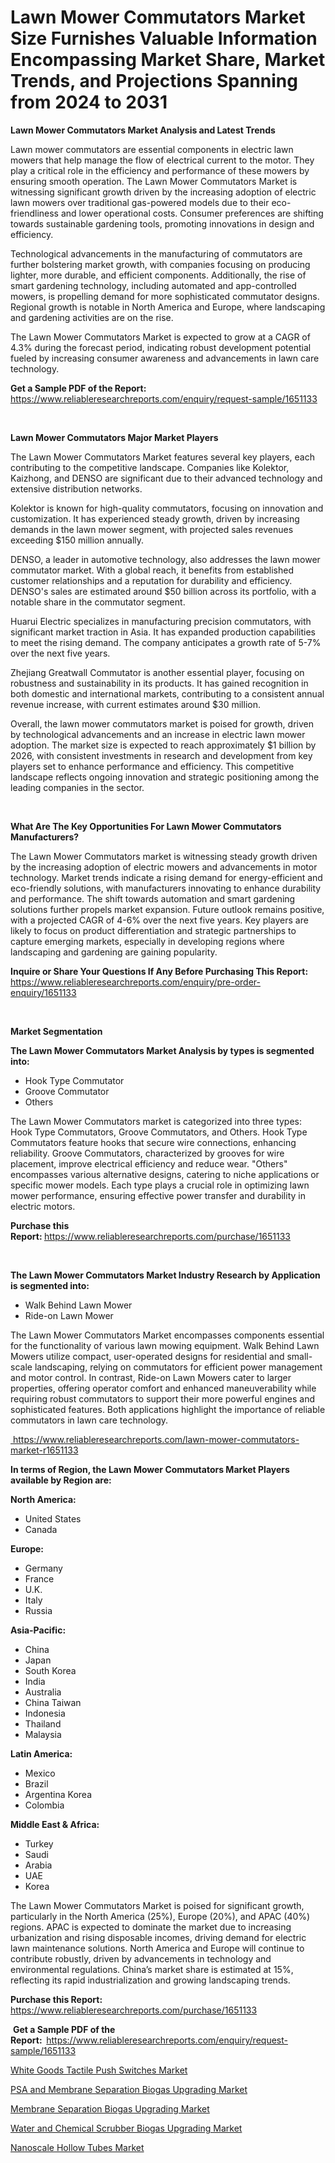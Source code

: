 <p><h1>Lawn Mower Commutators Market Size Furnishes Valuable Information Encompassing Market Share, Market Trends, and Projections Spanning from 2024 to 2031</h1></p><p><strong>Lawn Mower Commutators Market Analysis and Latest Trends</strong></p>
<p><p>Lawn mower commutators are essential components in electric lawn mowers that help manage the flow of electrical current to the motor. They play a critical role in the efficiency and performance of these mowers by ensuring smooth operation. The Lawn Mower Commutators Market is witnessing significant growth driven by the increasing adoption of electric lawn mowers over traditional gas-powered models due to their eco-friendliness and lower operational costs. Consumer preferences are shifting towards sustainable gardening tools, promoting innovations in design and efficiency.</p><p>Technological advancements in the manufacturing of commutators are further bolstering market growth, with companies focusing on producing lighter, more durable, and efficient components. Additionally, the rise of smart gardening technology, including automated and app-controlled mowers, is propelling demand for more sophisticated commutator designs. Regional growth is notable in North America and Europe, where landscaping and gardening activities are on the rise. </p><p>The Lawn Mower Commutators Market is expected to grow at a CAGR of 4.3% during the forecast period, indicating robust development potential fueled by increasing consumer awareness and advancements in lawn care technology.</p></p>
<p><strong>Get a Sample PDF of the Report:&nbsp;</strong> <a href="https://www.reliableresearchreports.com/enquiry/request-sample/1651133?utm_campaign=8&utm_medium=2&utm_source=Github&utm_content=ia&utm_term=08122024&utm_id=lawn-mower-commutators">https://www.reliableresearchreports.com/enquiry/request-sample/1651133</a></p>
<p>&nbsp;</p>
<p><strong>Lawn Mower Commutators Major Market Players</strong></p>
<p><p>The Lawn Mower Commutators Market features several key players, each contributing to the competitive landscape. Companies like Kolektor, Kaizhong, and DENSO are significant due to their advanced technology and extensive distribution networks.</p><p>Kolektor is known for high-quality commutators, focusing on innovation and customization. It has experienced steady growth, driven by increasing demands in the lawn mower segment, with projected sales revenues exceeding $150 million annually.</p><p>DENSO, a leader in automotive technology, also addresses the lawn mower commutator market. With a global reach, it benefits from established customer relationships and a reputation for durability and efficiency. DENSO's sales are estimated around $50 billion across its portfolio, with a notable share in the commutator segment.</p><p>Huarui Electric specializes in manufacturing precision commutators, with significant market traction in Asia. It has expanded production capabilities to meet the rising demand. The company anticipates a growth rate of 5-7% over the next five years.</p><p>Zhejiang Greatwall Commutator is another essential player, focusing on robustness and sustainability in its products. It has gained recognition in both domestic and international markets, contributing to a consistent annual revenue increase, with current estimates around $30 million.</p><p>Overall, the lawn mower commutators market is poised for growth, driven by technological advancements and an increase in electric lawn mower adoption. The market size is expected to reach approximately $1 billion by 2026, with consistent investments in research and development from key players set to enhance performance and efficiency. This competitive landscape reflects ongoing innovation and strategic positioning among the leading companies in the sector.</p></p>
<p>&nbsp;</p>
<p><strong>What Are The Key Opportunities For Lawn Mower Commutators Manufacturers?</strong></p>
<p><p>The Lawn Mower Commutators market is witnessing steady growth driven by the increasing adoption of electric mowers and advancements in motor technology. Market trends indicate a rising demand for energy-efficient and eco-friendly solutions, with manufacturers innovating to enhance durability and performance. The shift towards automation and smart gardening solutions further propels market expansion. Future outlook remains positive, with a projected CAGR of 4-6% over the next five years. Key players are likely to focus on product differentiation and strategic partnerships to capture emerging markets, especially in developing regions where landscaping and gardening are gaining popularity.</p></p>
<p><strong>Inquire or Share Your Questions If Any Before Purchasing This Report:</strong> <a href="https://www.reliableresearchreports.com/enquiry/pre-order-enquiry/1651133?utm_campaign=8&utm_medium=2&utm_source=Github&utm_content=ia&utm_term=08122024&utm_id=lawn-mower-commutators">https://www.reliableresearchreports.com/enquiry/pre-order-enquiry/1651133</a></p>
<p>&nbsp;</p>
<p><strong>Market Segmentation</strong></p>
<p><strong>The Lawn Mower Commutators Market Analysis by types is segmented into:</strong></p>
<p><ul><li>Hook Type Commutator</li><li>Groove Commutator</li><li>Others</li></ul></p>
<p><p>The Lawn Mower Commutators market is categorized into three types: Hook Type Commutators, Groove Commutators, and Others. Hook Type Commutators feature hooks that secure wire connections, enhancing reliability. Groove Commutators, characterized by grooves for wire placement, improve electrical efficiency and reduce wear. "Others" encompasses various alternative designs, catering to niche applications or specific mower models. Each type plays a crucial role in optimizing lawn mower performance, ensuring effective power transfer and durability in electric motors.</p></p>
<p><strong>Purchase this Report:&nbsp;</strong><a href="https://www.reliableresearchreports.com/purchase/1651133?utm_campaign=8&utm_medium=2&utm_source=Github&utm_content=ia&utm_term=08122024&utm_id=lawn-mower-commutators">https://www.reliableresearchreports.com/purchase/1651133</a></p>
<p>&nbsp;</p>
<p><strong>The Lawn Mower Commutators Market Industry Research by Application is segmented into:</strong></p>
<p><ul><li>Walk Behind Lawn Mower</li><li>Ride-on Lawn Mower</li></ul></p>
<p><p>The Lawn Mower Commutators Market encompasses components essential for the functionality of various lawn mowing equipment. Walk Behind Lawn Mowers utilize compact, user-operated designs for residential and small-scale landscaping, relying on commutators for efficient power management and motor control. In contrast, Ride-on Lawn Mowers cater to larger properties, offering operator comfort and enhanced maneuverability while requiring robust commutators to support their more powerful engines and sophisticated features. Both applications highlight the importance of reliable commutators in lawn care technology.</p></p>
<p><a href="https://www.reliableresearchreports.com/lawn-mower-commutators-market-r1651133?utm_campaign=8&utm_medium=2&utm_source=Github&utm_content=ia&utm_term=08122024&utm_id=lawn-mower-commutators">&nbsp;https://www.reliableresearchreports.com/lawn-mower-commutators-market-r1651133</a></p>
<p><strong>In terms of Region, the Lawn Mower Commutators Market Players available by Region are:</strong></p>
<p>
    <p> <strong> North America: </strong>
        <ul>
            <li>United States</li>
            <li>Canada</li>
        </ul>
        </p> 
    <p> <strong> Europe: </strong>
        <ul>
            <li>Germany</li>
            <li>France</li>
            <li>U.K.</li>
            <li>Italy</li>
            <li>Russia</li>
        </ul>
        </p> 
    <p> <strong> Asia-Pacific: </strong>
        <ul>
            <li>China</li>
            <li>Japan</li>
            <li>South Korea</li>
            <li>India</li>
            <li>Australia</li>
            <li>China Taiwan</li>
            <li>Indonesia</li>
            <li>Thailand</li>
            <li>Malaysia</li>
        </ul>
        </p> 
    <p> <strong> Latin America: </strong>
        <ul>
            <li>Mexico</li>
            <li>Brazil</li>
            <li>Argentina Korea</li>
            <li>Colombia</li>
        </ul>
        </p> 
    <p> <strong> Middle East & Africa: </strong>
        <ul>
            <li>Turkey</li>
            <li>Saudi</li>
            <li>Arabia</li>
            <li>UAE</li>
            <li>Korea</li>
        </ul>
    </p>
    </p>
<p><p>The Lawn Mower Commutators Market is poised for significant growth, particularly in the North America (25%), Europe (20%), and APAC (40%) regions. APAC is expected to dominate the market due to increasing urbanization and rising disposable incomes, driving demand for electric lawn maintenance solutions. North America and Europe will continue to contribute robustly, driven by advancements in technology and environmental regulations. China’s market share is estimated at 15%, reflecting its rapid industrialization and growing landscaping trends.</p></p>
<p><strong>Purchase this Report: </strong><a href="https://www.reliableresearchreports.com/purchase/1651133?utm_campaign=8&utm_medium=2&utm_source=Github&utm_content=ia&utm_term=08122024&utm_id=lawn-mower-commutators">https://www.reliableresearchreports.com/purchase/1651133</a></p>
<p>&nbsp;<strong>Get a Sample PDF of the Report:&nbsp;&nbsp;</strong><a href="https://www.reliableresearchreports.com/enquiry/request-sample/1651133?utm_campaign=8&utm_medium=2&utm_source=Github&utm_content=ia&utm_term=08122024&utm_id=lawn-mower-commutators">https://www.reliableresearchreports.com/enquiry/request-sample/1651133</a></p>
<p><strong></strong></p>
<p><p><a href="https://github.com/wileonie19657/Market-Research-Report-List-1/blob/main/white-goods-tactile-push-switches-market.md?utm_campaign=8&utm_medium=2&utm_source=Github&utm_content=ia&utm_term=08122024&utm_id=lawn-mower-commutators">White Goods Tactile Push Switches Market</a></p><p><a href="https://www.linkedin.com/pulse/the-sympatico-insight-9odme?utm_campaign=8&utm_medium=2&utm_source=Github&utm_content=ia&utm_term=08122024&utm_id=lawn-mower-commutators">PSA and Membrane Separation Biogas Upgrading Market</a></p><p><a href="https://www.linkedin.com/pulse/report-impact-latest-trends-membrane-separation-biogas-upgrading-ljxsc?utm_campaign=8&utm_medium=2&utm_source=Github&utm_content=ia&utm_term=08122024&utm_id=lawn-mower-commutators">Membrane Separation Biogas Upgrading Market</a></p><p><a href="https://www.linkedin.com/pulse/analyzing-water-chemical-scrubber-biogas-upgrading-markets-size-pi2fc?utm_campaign=8&utm_medium=2&utm_source=Github&utm_content=ia&utm_term=08122024&utm_id=lawn-mower-commutators">Water and Chemical Scrubber Biogas Upgrading Market</a></p><p><a href="https://github.com/AfsanaMia652/Market-Research-Report-List-1/blob/main/nanoscale-hollow-tubes-market.md?utm_campaign=8&utm_medium=2&utm_source=Github&utm_content=ia&utm_term=08122024&utm_id=lawn-mower-commutators">Nanoscale Hollow Tubes Market</a></p></p>